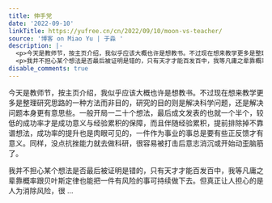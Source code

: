 ```yaml
---
title: 伸手党
date: '2022-09-10'
linkTitle: https://yufree.cn/cn/2022/09/10/moon-vs-teacher/
source: '博客 on Miao Yu | 于淼 '
description: |-
  <p>今天是教师节，按主页介绍，我似乎应该大概也许是想教书。不过现在想来教学更多是整理研究思路的一种方法而非目的，研究的目的则是解决科学问题，还是解决问题本身更有意思些。一般开局一二十个想法，最后成文发表的也就一个半个，较低的成功率才是成功意义与经验累积的保障，而且伴随经验累积，提前排除掉不靠谱想法，成功率的提升也是肉眼可见的，一件作为事业的事总是要有些正反馈才有意义。同样，没点抗挫能力就去做科研，很容易被打击后意志消沉或开始动歪脑筋了。</p>
  <p>我并不担心某个想法是否最后被证明是错的，只有天才才能百发百中，我等凡庸之辈靠概率跟贝叶斯定律也能把一件有风险的事可持续做下去。但真正让人担心的是人为消除风险，很 ...
disable_comments: true
---
```

<p>今天是教师节，按主页介绍，我似乎应该大概也许是想教书。不过现在想来教学更多是整理研究思路的一种方法而非目的，研究的目的则是解决科学问题，还是解决问题本身更有意思些。一般开局一二十个想法，最后成文发表的也就一个半个，较低的成功率才是成功意义与经验累积的保障，而且伴随经验累积，提前排除掉不靠谱想法，成功率的提升也是肉眼可见的，一件作为事业的事总是要有些正反馈才有意义。同样，没点抗挫能力就去做科研，很容易被打击后意志消沉或开始动歪脑筋了。</p>
<p>我并不担心某个想法是否最后被证明是错的，只有天才才能百发百中，我等凡庸之辈靠概率跟贝叶斯定律也能把一件有风险的事可持续做下去。但真正让人担心的是人为消除风险，很 ...